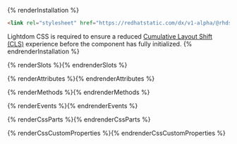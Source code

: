{% renderInstallation %}
~~~html
<link rel="stylesheet" href="https://redhatstatic.com/dx/v1-alpha/@rhds/elements@1.0.2/rh-subnav/rh-subnav-lightdom.css">
~~~
Lightdom CSS is required to ensure a reduced [Cumulative Layout Shift 
(CLS)](https://web.dev/cls/) experience before the component has fully 
initialized.
{% endrenderInstallation %}

{% renderSlots %}{% endrenderSlots %}

{% renderAttributes %}{% endrenderAttributes %}

{% renderMethods %}{% endrenderMethods %}

{% renderEvents %}{% endrenderEvents %}

{% renderCssParts %}{% endrenderCssParts %}

{% renderCssCustomProperties  %}{% endrenderCssCustomProperties %}
